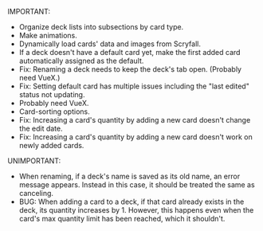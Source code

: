 IMPORTANT:

- Organize deck lists into subsections by card type.
- Make animations.
- Dynamically load cards' data and images from Scryfall.
- If a deck doesn't have a default card yet, make the first added card automatically assigned as the default.
- Fix: Renaming a deck needs to keep the deck's tab open. (Probably need VueX.)
- Fix: Setting default card has multiple issues including the "last edited" status not updating.
- Probably need VueX.
- Card-sorting options.
- Fix: Increasing a card's quantity by adding a new card doesn't change the edit date.
- Fix: Increasing a card's quantity by adding a new card doesn't work on newly added cards.


UNIMPORTANT:

- When renaming, if a deck's name is saved as its old name, an error message appears. Instead in this case, it should be treated the same as canceling.
- BUG: When adding a card to a deck, if that card already exists in the deck, its quantity increases by 1. However, this happens even when the card's max quantity limit has been reached, which it shouldn't.